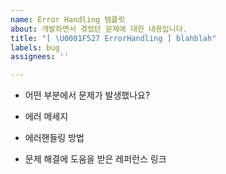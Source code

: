```yaml
---
name: Error Handling 템플릿
about: 개발하면서 겪었던 문제에 대한 내용입니다.
title: "[ \U0001F527 ErrorHandling ] blahblah"
labels: bug
assignees: ''

---
```


- 어떤 부분에서 문제가 발생했나요?


- 에러 메세지


- 에러핸들링 방법


- 문제 해결에 도움을 받은 레퍼런스 링크
